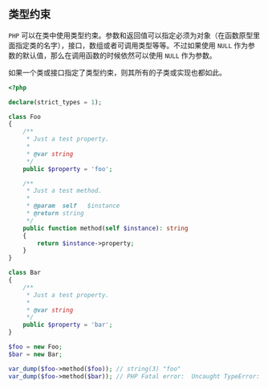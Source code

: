 ## 类型约束

`PHP` 可以在类中使用类型约束。参数和返回值可以指定必须为对象（在函数原型里面指定类的名字），接口，数组或者可调用类型等等。不过如果使用 `NULL` 作为参数的默认值，那么在调用函数的时候依然可以使用 `NULL` 作为参数。

如果一个类或接口指定了类型约束，则其所有的子类或实现也都如此。

```php
<?php

declare(strict_types = 1);

class Foo
{
    /**
     * Just a test property.
     *
     * @var string
     */
    public $property = 'foo';

    /**
     * Just a test method.
     *
     * @param  self   $instance
     * @return string
     */
    public function method(self $instance): string
    {
        return $instance->property;
    }
}

class Bar
{
    /**
     * Just a test property.
     *
     * @var string
     */
    public $property = 'bar';
}

$foo = new Foo;
$bar = new Bar;

var_dump($foo->method($foo)); // string(3) "foo"
var_dump($foo->method($bar)); // PHP Fatal error:  Uncaught TypeError: Argument 1 passed to Foo::method() must be an instance of Foo, instance of Bar given.

```

